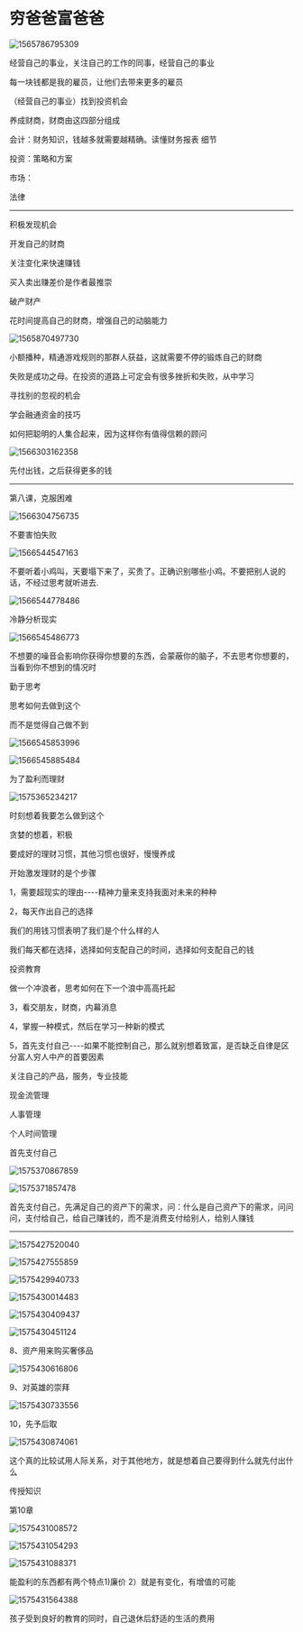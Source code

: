 # 穷爸爸富爸爸

![1565786795309](image/1565786795309.png)

经营自己的事业，关注自己的工作的同事，经营自己的事业

每一块钱都是我的雇员，让他们去带来更多的雇员

（经营自己的事业）找到投资机会

养成财商，财商由这四部分组成

会计：财务知识，钱越多就需要越精确。读懂财务报表  细节

投资：策略和方案

市场：

法律

----

积极发现机会

开发自己的财商

关注变化来快速赚钱

买入卖出赚差价是作者最推崇

破产财产

花时间提高自己的财商，增强自己的动脑能力

![1565870497730](image/1565870497730.png)

小额播种，精通游戏规则的那群人获益，这就需要不停的锻炼自己的财商



失败是成功之母。在投资的道路上可定会有很多挫折和失败，从中学习

寻找别的忽视的机会

学会融通资金的技巧

如何把聪明的人集合起来，因为这样你有值得信赖的顾问

![1566303162358](image/1566303162358.png)

先付出钱，之后获得更多的钱

----

第八课，克服困难

![1566304756735](image/1566304756735.png)

不要害怕失败

![1566544547163](image/1566544547163.png)

不要听着小鸡叫，天要塌下来了，买贵了。正确识别哪些小鸡。不要把别人说的话，不经过思考就听进去.

![1566544778486](image/1566544778486.png)

冷静分析现实

![1566545486773](image/1566545486773.png)

不想要的噪音会影响你获得你想要的东西，会蒙蔽你的脑子，不去思考你想要的，当看到你不想到的情况时

勤于思考

思考如何去做到这个

而不是觉得自己做不到

![1566545853996](image/1566545853996.png)

![1566545885484](image/1566545885484.png)

为了盈利而理财



![1575365234217](imge/1575365234217.png)

时刻想着我要怎么做到这个

贪婪的想着，积极

要成好的理财习惯，其他习惯也很好，慢慢养成

开始激发理财的是个步骤

1，需要超现实的理由----精神力量来支持我面对未来的种种

2，每天作出自己的选择

我们的用钱习惯表明了我们是个什么样的人

我们每天都在选择，选择如何支配自己的时间，选择如何支配自己的钱

投资教育

做一个冲浪者，思考如何在下一个浪中高高托起

3，看交朋友，财商，内幕消息

4，掌握一种模式，然后在学习一种新的模式

5，首先支付自己----如果不能控制自己，那么就别想着致富，是否缺乏自律是区分富人穷人中产的首要因素

关注自己的产品，服务，专业技能

现金流管理

人事管理

个人时间管理

首先支付自己

![1575370867859](imge/1575370867859.png)

![1575371857478](imge/1575371857478.png)

首先支付自己，先满足自己的资产下的需求，问：什么是自己资产下的需求，问问问，支付给自己，给自己赚钱的，而不是消费支付给别人，给别人赚钱

---

![1575427520040](imge/1575427520040.png)

![1575427555859](imge/1575427555859.png) 

![1575429940733](imge/1575429940733.png)

![1575430014483](imge/1575430014483.png)



![1575430409437](imge/1575430409437.png)

![1575430451124](imge/1575430451124.png)

8、资产用来购买奢侈品

![1575430616806](imge/1575430616806.png)

9、对英雄的崇拜

![1575430733556](imge/1575430733556.png)

10，先予后取

![1575430874061](imge/1575430874061.png)

这个真的比较试用人际关系，对于其他地方，就是想着自己要得到什么就先付出什么

传授知识

第10章

![1575431008572](imge/1575431008572.png)

![1575431054293](imge/1575431054293.png)

![1575431088371](imge/1575431088371.png)

能盈利的东西都有两个特点1)廉价 2）就是有变化，有增值的可能

![1575431564388](imge/1575431564388.png)

孩子受到良好的教育的同时，自己退休后舒适的生活的费用


